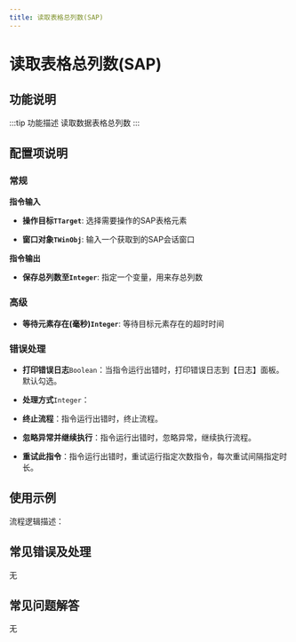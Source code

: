 ```yaml
---
title: 读取表格总列数(SAP)
---
```


# 读取表格总列数(SAP)

## 功能说明

:::tip 功能描述
读取数据表格总列数
:::

## 配置项说明

### 常规

**指令输入**

- **操作目标`TTarget`**: 选择需要操作的SAP表格元素

- **窗口对象`TWinObj`**: 输入一个获取到的SAP会话窗口


**指令输出**

- **保存总列数至`Integer`**: 指定一个变量，用来存总列数

### 高级

- **等待元素存在(毫秒)`Integer`**: 等待目标元素存在的超时时间

### 错误处理

- **打印错误日志**`Boolean`：当指令运行出错时，打印错误日志到【日志】面板。默认勾选。

- **处理方式**`Integer`：

 - **终止流程**：指令运行出错时，终止流程。

 - **忽略异常并继续执行**：指令运行出错时，忽略异常，继续执行流程。

 - **重试此指令**：指令运行出错时，重试运行指定次数指令，每次重试间隔指定时长。

## 使用示例

流程逻辑描述：

## 常见错误及处理

无

## 常见问题解答

无

